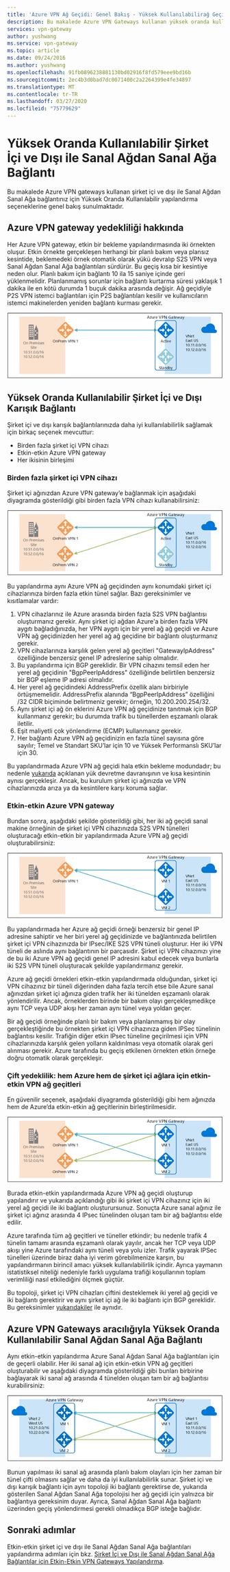 ```yaml
---
title: 'Azure VPN Ağ Geçidi: Genel Bakış - Yüksek Kullanılabilirağ Geçidi yapılandırmaları'
description: Bu makalede Azure VPN Gateways kullanan yüksek oranda kullanılabilir yapılandırma seçeneklerine genel bakış sunulmaktadır.
services: vpn-gateway
author: yushwang
ms.service: vpn-gateway
ms.topic: article
ms.date: 09/24/2016
ms.author: yushwang
ms.openlocfilehash: 91fb0896238881130bd02916f8fd579eee9bd16b
ms.sourcegitcommit: 2ec4b3d0bad7dc0071400c2a2264399e4fe34897
ms.translationtype: MT
ms.contentlocale: tr-TR
ms.lasthandoff: 03/27/2020
ms.locfileid: "75779629"
---
```

# <a name="highly-available-cross-premises-and-vnet-to-vnet-connectivity"></a>Yüksek Oranda Kullanılabilir Şirket İçi ve Dışı ile Sanal Ağdan Sanal Ağa Bağlantı
Bu makalede Azure VPN gateways kullanan şirket içi ve dışı ile Sanal Ağdan Sanal Ağa bağlantınız için Yüksek Oranda Kullanılabilir yapılandırma seçeneklerine genel bakış sunulmaktadır.

## <a name="about-azure-vpn-gateway-redundancy"></a><a name = "activestandby"></a>Azure VPN gateway yedekliliği hakkında
Her Azure VPN gateway, etkin bir bekleme yapılandırmasında iki örnekten oluşur. Etkin örnekte gerçekleşen herhangi bir planlı bakım veya plansız kesintide, beklemedeki örnek otomatik olarak yükü devralıp S2S VPN veya Sanal Ağdan Sanal Ağa bağlantıları sürdürür. Bu geçiş kısa bir kesintiye neden olur. Planlı bakım için bağlantı 10 ila 15 saniye içinde geri yüklenmelidir. Planlanmamış sorunlar için bağlantı kurtarma süresi yaklaşık 1 dakika ile en kötü durumda 1 buçuk dakika arasında değişir. Ağ geçidiyle P2S VPN istemci bağlantıları için P2S bağlantıları kesilir ve kullanıcıların istemci makinelerden yeniden bağlantı kurması gerekir.

![Etkin Bekleme](./media/vpn-gateway-highlyavailable/active-standby.png)

## <a name="highly-available-cross-premises-connectivity"></a>Yüksek Oranda Kullanılabilir Şirket İçi ve Dışı Karışık Bağlantı
Şirket içi ve dışı karışık bağlantılarınızda daha iyi kullanılabilirlik sağlamak için birkaç seçenek mevcuttur:

* Birden fazla şirket içi VPN cihazı
* Etkin-etkin Azure VPN gateway
* Her ikisinin birleşimi

### <a name="multiple-on-premises-vpn-devices"></a><a name = "activeactiveonprem"></a>Birden fazla şirket içi VPN cihazı
Şirket içi ağınızdan Azure VPN gateway’e bağlanmak için aşağıdaki diyagramda gösterildiği gibi birden fazla VPN cihazı kullanabilirsiniz:

![Birden Fazla Şirket İçi VPN](./media/vpn-gateway-highlyavailable/multiple-onprem-vpns.png)

Bu yapılandırma aynı Azure VPN ağ geçidinden aynı konumdaki şirket içi cihazlarınıza birden fazla etkin tünel sağlar. Bazı gereksinimler ve kısıtlamalar vardır:

1. VPN cihazlarınız ile Azure arasında birden fazla S2S VPN bağlantısı oluşturmanız gerekir. Aynı şirket içi ağdan Azure'a birden fazla VPN aygıtı bağladığınızda, her VPN aygıtı için bir yerel ağ ağ geçidi ve Azure VPN ağ geçidinizden her yerel ağ ağ geçidine bir bağlantı oluşturmanız gerekir.
2. VPN cihazlarınıza karşılık gelen yerel ağ geçitleri "GatewayIpAddress" özelliğinde benzersiz genel IP adreslerine sahip olmalıdır.
3. Bu yapılandırma için BGP gereklidir. Bir VPN cihazını temsil eden her yerel ağ geçidinin "BgpPeerIpAddress" özelliğinde belirtilen benzersiz bir BGP eşleme IP adresi olmalıdır.
4. Her yerel ağ geçidindeki AddressPrefix özellik alanı birbiriyle örtüşmemelidir. AddressPrefix alanında “BgpPeerIpAddress” özelliğini /32 CIDR biçiminde belirtmeniz gerekir; örneğin, 10.200.200.254/32.
5. Aynı şirket içi ağ ön eklerini Azure VPN ağ geçidinize tanıtmak için BGP kullanmanız gerekir; bu durumda trafik bu tünellerden eşzamanlı olarak iletilir.
6. Eşit maliyetli çok yönlendirme (ECMP) kullanmanız gerekir.
7. Her bağlantı Azure VPN ağ geçidinizin en fazla tünel sayısına göre sayılır; Temel ve Standart SKU’lar için 10 ve Yüksek Performanslı SKU’lar için 30. 

Bu yapılandırmada Azure VPN ağ geçidi hala etkin bekleme modundadır; bu nedenle [yukarıda](#activestandby) açıklanan yük devretme davranışının ve kısa kesintinin aynısı gerçekleşir. Ancak, bu kurulum şirket içi ağınızda ve VPN cihazlarınızda arıza ya da kesintilere karşı koruma sağlar.

### <a name="active-active-azure-vpn-gateway"></a>Etkin-etkin Azure VPN gateway
Bundan sonra, aşağıdaki şekilde gösterildiği gibi, her iki ağ geçidi sanal makine örneğinin de şirket içi VPN cihazınızda S2S VPN tünelleri oluşturacağı etkin-etkin bir yapılandırmada Azure VPN ağ geçidi oluşturabilirsiniz:

![Etkin-Etkin](./media/vpn-gateway-highlyavailable/active-active.png)

Bu yapılandırmada her Azure ağ geçidi örneği benzersiz bir genel IP adresine sahiptir ve her biri yerel ağ geçidinizde ve bağlantınızda belirtilen şirket içi VPN cihazınızda bir IPsec/IKE S2S VPN tüneli oluşturur. Her iki VPN tüneli de aslında aynı bağlantının bir parçasıdır. Şirket içi VPN cihazınızı yine de bu iki Azure VPN ağ geçidi genel IP adresini kabul edecek veya bunlarla iki S2S VPN tüneli oluşturacak şekilde yapılandırmanız gerekir.

Azure ağ geçidi örnekleri etkin-etkin yapılandırmada olduğundan, şirket içi VPN cihazınız bir tüneli diğerinden daha fazla tercih etse bile Azure sanal ağınızdan şirket içi ağınıza giden trafik her iki tünelden eşzamanlı olarak yönlendirilir. Ancak, örneklerden birinde bir bakım olayı gerçekleşmedikçe aynı TCP veya UDP akışı her zaman aynı tünel veya yoldan geçer.

Bir ağ geçidi örneğinde planlı bir bakım veya planlanmamış bir olay gerçekleştiğinde bu örnekten şirket içi VPN cihazınıza giden IPSec tünelinin bağlantısı kesilir. Trafiğin diğer etkin IPsec tüneline geçirilmesi için VPN cihazlarınızda karşılık gelen yolların kaldırılması veya otomatik olarak geri alınması gerekir. Azure tarafında bu geçiş etkilenen örnekten etkin örneğe doğru otomatik olarak gerçekleşir.

### <a name="dual-redundancy-active-active-vpn-gateways-for-both-azure-and-on-premises-networks"></a>Çift yedeklilik: hem Azure hem de şirket içi ağlara için etkin-etkin VPN ağ geçitleri
En güvenilir seçenek, aşağıdaki diyagramda gösterildiği gibi hem ağınızda hem de Azure’da etkin-etkin ağ geçitlerinin birleştirilmesidir.

![Çift Yedeklilik](./media/vpn-gateway-highlyavailable/dual-redundancy.png)

Burada etkin-etkin yapılandırmada Azure VPN ağ geçidi oluşturup yapılandırır ve yukarıda açıklandığı gibi iki şirket içi VPN cihazınız için iki yerel ağ geçidi ile iki bağlantı oluşturursunuz. Sonuçta Azure sanal ağınız ile şirket içi ağınız arasında 4 IPsec tünelinden oluşan tam bir ağ bağlantısı elde edilir.

Azure tarafında tüm ağ geçitleri ve tüneller etkindir; bu nedenle trafik 4 tünelin tamamı arasında eşzamanlı olarak yayılır, ancak her TCP veya UDP akışı yine Azure tarafındaki aynı tüneli veya yolu izler. Trafik yayarak IPSec tünelleri üzerinde biraz daha iyi verim görebilmenize karşın, bu yapılandırmanın birincil amacı yüksek kullanılabilirlik içindir. Ayrıca yaymanın istatistiksel niteliği nedeniyle farklı uygulama trafiği koşullarının toplam verimliliği nasıl etkilediğini ölçmek güçtür.

Bu topoloji, şirket içi VPN cihazları çiftini desteklemek iki yerel ağ geçidi ve iki bağlantı gerektirir ve aynı şirket içi ağ ile iki bağlantı için BGP gereklidir. Bu gereksinimler [yukarıdakiler](#activeactiveonprem) ile aynıdır. 

## <a name="highly-available-vnet-to-vnet-connectivity-through-azure-vpn-gateways"></a>Azure VPN Gateways aracılığıyla Yüksek Oranda Kullanılabilir Sanal Ağdan Sanal Ağa Bağlantı
Aynı etkin-etkin yapılandırma Azure Sanal Ağdan Sanal Ağa bağlantıları için de geçerli olabilir. Her iki sanal ağ için etkin-etkin VPN ağ geçitleri oluşturabilir ve aşağıdaki diyagramda gösterildiği gibi bunları birbirine bağlayarak iki sanal ağ arasında 4 tünelden oluşan tam bir ağ bağlantısı kurabilirsiniz:

![Sanal Ağdan Sanal Ağa](./media/vpn-gateway-highlyavailable/vnet-to-vnet.png)

Bunun yapılması iki sanal ağ arasında planlı bakım olayları için her zaman bir tünel çifti olmasını sağlar ve daha da iyi kullanılabilirlik sunar. Şirket içi ve dışı karışık bağlantı için aynı topoloji iki bağlantı gerektirse de, yukarıda gösterilen Sanal Ağdan Sanal Ağa topolojisi her ağ geçidi için yalnızca bir bağlantıya gereksinim duyar. Ayrıca, Sanal Ağdan Sanal Ağa bağlantı üzerinden geçiş yönlendirmesi gerekli olmadıkça BGP isteğe bağlıdır.

## <a name="next-steps"></a>Sonraki adımlar
Etkin-etkin şirket içi ve dışı ile Sanal Ağdan Sanal Ağa bağlantıları yapılandırma adımları için bkz. [Şirket İçi ve Dışı ile Sanal Ağdan Sanal Ağa Bağlantılar için Etkin-Etkin VPN Gateways Yapılandırma](vpn-gateway-activeactive-rm-powershell.md).

